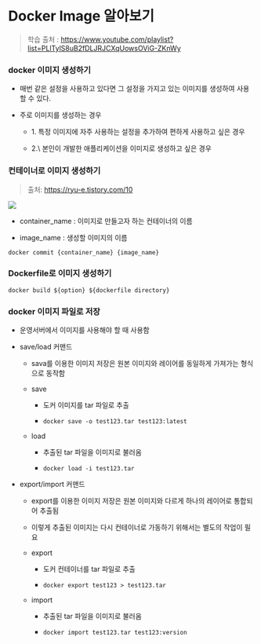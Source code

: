 # Docker Image 알아보기

> 학습 출처 : https://www.youtube.com/playlist?list=PLlTylS8uB2fDLJRJCXqUowsOViG-ZKnWy

### docker 이미지 생성하기

- 매번 같은 설정을 사용하고 있다면 그 설정을 가지고 있는 이미지를 생성하여 사용할 수 있다.

- 주로 이미지를 생성하는 경우

    - 1\. 특정 이미지에 자주 사용하는 설정을 추가하여 편하게 사용하고 싶은 경우
 
    - 2.\ 본인이 개발한 애플리케이션을 이미지로 생성하고 싶은 경우
 
### 컨테이너로 이미지 생성하기

> 출처: https://ryu-e.tistory.com/10
<img src="https://img1.daumcdn.net/thumb/R1280x0/?scode=mtistory2&fname=https%3A%2F%2Fblog.kakaocdn.net%2Fdn%2FcwqqnI%2FbtqGirJZeYI%2FVDDrOm1xBtLlgHM3quteoK%2Fimg.png">

- container_name : 이미지로 만들고자 하는 컨테이너의 이름

- image_name : 생성할 이미지의 이름

```docker
docker commit {container_name} {image_name}
```

### Dockerfile로 이미지 생성하기

```docker
docker build ${option} ${dockerfile directory}
```

### docker 이미지 파일로 저장

- 운영서버에서 이미지를 사용해야 할 때 사용함

-  save/load 커맨드

    - sava를 이용한 이미지 저장은 원본 이미지와 레이어를 동일하게 가져가는 형식으로 동작함

    - save
        
        - 도커 이미지를 tar 파일로 추출
 
        - `docker save -o test123.tar test123:latest`
 
    - load

        - 추출된 tar 파일을 이미지로 불러옴
     
        - `docker load -i test123.tar`

-  export/import 커맨드

    - export를 이용한 이미지 저장은 원본 이미지와 다르게 하나의 레이어로 통합되어 추출됨
 
    - 이렇게 추출된 이미지는 다시 컨테이너로 가동하기 위해서는 별도의 작업이 필요
 
    - export

        - 도커 컨테이너를 tar 파일로 추출
     
        - `docker export test123 > test123.tar`
    
    - import
 
        - 추출된 tar 파일을 이미지로 불러옴
     
        - `docker import test123.tar test123:version`
